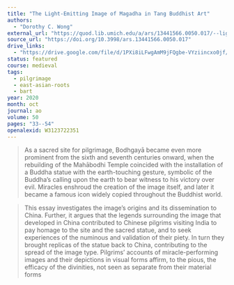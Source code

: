 ```yaml
---
title: "The Light-Emitting Image of Magadha in Tang Buddhist Art"
authors:
  - "Dorothy C. Wong"
external_url: "https://quod.lib.umich.edu/a/ars/13441566.0050.017/--light-emitting-image-of-magadha-in-tang-buddhist-art?rgn=main;view=fulltext"
source_url: "https://doi.org/10.3998/ars.13441566.0050.017"
drive_links:
  - "https://drive.google.com/file/d/1PXi8iLFwgAmM9jFQgbe-VYziincxo0jf/view?usp=drivesdk"
status: featured
course: medieval
tags:
  - pilgrimage
  - east-asian-roots
  - bart
year: 2020
month: oct
journal: ao
volume: 50
pages: "33--54"
openalexid: W3123722351
---
```


> As a sacred site for pilgrimage, Bodhgayā became even more prominent from the sixth and seventh centuries onward, when the rebuilding of the Mahābodhi Temple coincided with the installation of a Buddha statue with the earth-touching gesture, symbolic of the Buddha’s calling upon the earth to bear witness to his victory over evil.
Miracles enshroud the creation of the image itself, and later it became a famous icon widely copied throughout the Buddhist world.

> This essay investigates the image’s origins and its dissemination to China.
Further, it argues that the legends surrounding the image that developed in China contributed to Chinese pilgrims visiting India to pay homage to the site and the sacred statue, and to seek experiences of the numinous and validation of their piety.
In turn they brought replicas of the statue back to China, contributing to the spread of the image type.
Pilgrims’ accounts of miracle-performing images and their depictions in visual forms affirm, to the pious, the efficacy of the divinities, not seen as separate from their material forms
